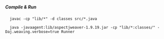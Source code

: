 ##### Compile & Run
```
  javac -cp "lib/*" -d classes src/*.java

  java -javaagent:lib/aspectjweaver-1.9.19.jar -cp "lib/*:classes/" -Daj.weaving.verbose=true Runner
```
